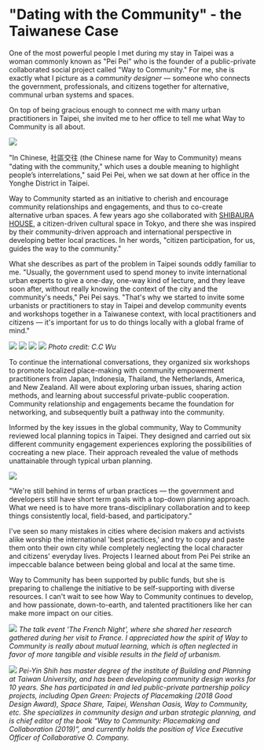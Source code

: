 
# "Dating with the Community" - the Taiwanese Case

One of the most powerful people I met during my stay in Taipei was a woman commonly known as "Pei Pei" who is the founder of a public-private collaborated social project called "Way to Community." For me, she is exactly what I picture as a _community designer_ — someone who connects the government, professionals, and citizens together for alternative, communal urban systems and spaces. 

On top of being gracious enough to connect me with many urban practitioners in Taipei, she invited me to her office to tell me what Way to Community is all about. 

![](waytocommunity6.jpg)

"In Chinese, 社區交往 (the Chinese name for Way to Community) means "dating with the community," which uses a double meaning to highlight people’s interrelations," said Pei Pei, when we sat down at her office in the Yonghe District in Taipei. 

Way to Community started as an initiative to cherish and encourage community relationships and engagements, and thus to co-create alternative urban spaces. A few years ago she collaborated with [SHIBAURA HOUSE](http://www.shibaurahouse.jp/en), a citizen-driven cultural space in Tokyo, and there she was inspired by their community-driven approach and international perspective in developing better local practices. In her words, "citizen participation, for us, guides the way to the community."

What she describes as part of the problem in Taipei sounds oddly familiar to me. "Usually, the government used to spend money to invite international urban experts to give a one-day, one-way kind of lecture, and they leave soon after, without really knowing the context of the city and the community's needs," Pei Pei says. "That's why we started to invite some urbanists or practitioners to stay in Taipei and develop community events and workshops together in a Taiwanese context, with local practitioners and citizens — it's important for us to do things locally with a global frame of mind." 

![](waytocommunity8.jpg)
![](waytocommunity9.jpg)
![](waytocommunity10.jpg)
![](waytocommunity11.jpg)
_Photo credit: C.C Wu_

To continue the international conversations, they organized six workshops to promote localized place-making with community empowerment practitioners from Japan, Indonesia, Thailand, the Netherlands, America, and New Zealand. All were about exploring urban issues, sharing action methods, and learning about successful private-public cooperation. Community relationship and engagements became the foundation for networking, and subsequently built a pathway into the community. 

Informed by the key issues in the global community, Way to Community reviewed local planning topics in Taipei. They designed and carried out six different community engagement experiences exploring the possibilities of cocreating a new place. Their approach revealed the value of methods unattainable through typical urban planning.

![](waytocommunity7.jpg)

"We're still behind in terms of urban practices — the government and developers still have short term goals with a top-down planning approach. What we need is to have more trans-disciplinary collaboration and to keep things consistently local, field-based, and participatory." 

I've seen so many mistakes in cities where decision makers and activists alike worship the international 'best practices,' and try to copy and paste them onto their own city while completely neglecting the local character and citizens' everyday lives. Projects I learned about from Pei Pei strike an impeccable balance between being global and local at the same time. 

Way to Community has been supported by public funds, but she is preparing to challenge the initiative to be self-supporting with diverse resources. I can't wait to see how Way to Community continues to develop, and how passionate, down-to-earth, and talented practitioners like her can make more impact on our cities. 

![](waytocommunity01.jpeg)
_The talk event 'The French Night', where she shared her research gathered during her visit to France. I appreciated how the spirit of Way to Community is really about mutual learning, which is often neglected in favor of more tangible and visible results in the field of urbanism._

![](waytocommunity.jpg)
_Pei-Yin Shih has master degree of the institute of Building and Planning at Taiwan University, and has been developing community design works for 10 years. She has participated in and led public-private partnership policy projects, including Open Green: Projects of Placemaking (2018 Good Design Award), Space Share, Taipei, Wenshan Oasis, Way to Community, etc. She specializes in community design and urban strategic planning, and is chief editor of the book “Way to Community: Placemaking and Collaboration (2019)”, and currently holds the position of Vice Executive Officer of Collaborative O. Company._